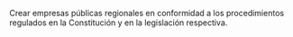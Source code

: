 Crear empresas públicas regionales en conformidad a los procedimientos regulados en la Constitución y en la legislación respectiva.
